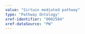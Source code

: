 ```yaml
---
value: "Sirtuin mediated pathway"
type: "Pathway Ontology"
xref-identifier: "0002584"
xref-dataSource: "PW"
---
```

